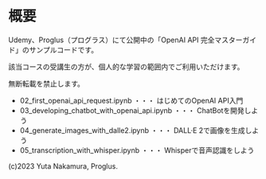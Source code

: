 # 概要

Udemy、Proglus（プログラス）にて公開中の「OpenAI API 完全マスターガイド」のサンプルコードです。

該当コースの受講生の方が、個人的な学習の範囲内でご利用いただけます。

無断転載を禁止します。

- 02_first_openai_api_request.ipynb ・・・ はじめてのOpenAI API入門
- 03_developing_chatbot_with_openai_api.ipynb ・・・ ChatBotを開発しよう
- 04_generate_images_with_dalle2.ipynb ・・・ DALL·E 2で画像を生成しよう
- 05_transcription_with_whisper.ipynb ・・・ Whisperで音声認識をしよう

(c)2023 Yuta Nakamura, Proglus.
